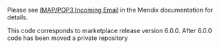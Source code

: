 Please see [IMAP/POP3 Incoming Email](https://docs.mendix.com/appstore/modules/imap) in the Mendix documentation for details.

This code corresponds to marketplace release version 6.0.0. After 6.0.0 code has been moved a private repository
